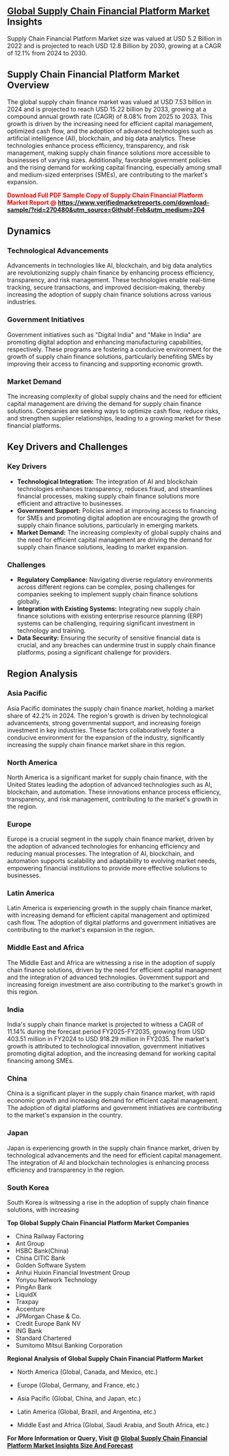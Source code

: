 <h2><a href="https://www.verifiedmarketreports.com/download-sample/?rid=270480&amp;utm_source=Githubf&amp;utm_medium=204" target="_blank">Global Supply Chain Financial Platform Market</a> Insights</h2><p>Supply Chain Financial Platform Market size was valued at USD 5.2 Billion in 2022 and is projected to reach USD 12.8 Billion by 2030, growing at a CAGR of 12.1% from 2024 to 2030.</p><p> <h2>Supply Chain Financial Platform Market Overview</h2> <p>The global supply chain finance market was valued at USD 7.53 billion in 2024 and is projected to reach USD 15.22 billion by 2033, growing at a compound annual growth rate (CAGR) of 8.08% from 2025 to 2033. This growth is driven by the increasing need for efficient capital management, optimized cash flow, and the adoption of advanced technologies such as artificial intelligence (AI), blockchain, and big data analytics. These technologies enhance process efficiency, transparency, and risk management, making supply chain finance solutions more accessible to businesses of varying sizes. Additionally, favorable government policies and the rising demand for working capital financing, especially among small and medium-sized enterprises (SMEs), are contributing to the market's expansion. </p> <p><strong><p><span class=""><span style="color: #ff0000;"><strong>Download Full PDF Sample Copy of Supply Chain Financial Platform Market Report</strong> @ </span><a href="https://www.verifiedmarketreports.com/download-sample/?rid=270480&amp;utm_source=Githubf-Feb&amp;utm_medium=204" target="_blank">https://www.verifiedmarketreports.com/download-sample/?rid=270480&amp;utm_source=Githubf-Feb&amp;utm_medium=204</a></span></p></strong></p> <h2>Dynamics</h2> <h3>Technological Advancements</h3> <p>Advancements in technologies like AI, blockchain, and big data analytics are revolutionizing supply chain finance by enhancing process efficiency, transparency, and risk management. These technologies enable real-time tracking, secure transactions, and improved decision-making, thereby increasing the adoption of supply chain finance solutions across various industries. </p> <h3>Government Initiatives</h3> <p>Government initiatives such as "Digital India" and "Make in India" are promoting digital adoption and enhancing manufacturing capabilities, respectively. These programs are fostering a conducive environment for the growth of supply chain finance solutions, particularly benefiting SMEs by improving their access to financing and supporting economic growth. </p> <h3>Market Demand</h3> <p>The increasing complexity of global supply chains and the need for efficient capital management are driving the demand for supply chain finance solutions. Companies are seeking ways to optimize cash flow, reduce risks, and strengthen supplier relationships, leading to a growing market for these financial platforms. </p> <h2>Key Drivers and Challenges</h2> <h3>Key Drivers</h3> <ul> <li><strong>Technological Integration:</strong> The integration of AI and blockchain technologies enhances transparency, reduces fraud, and streamlines financial processes, making supply chain finance solutions more efficient and attractive to businesses. </li> <li><strong>Government Support:</strong> Policies aimed at improving access to financing for SMEs and promoting digital adoption are encouraging the growth of supply chain finance solutions, particularly in emerging markets. </li> <li><strong>Market Demand:</strong> The increasing complexity of global supply chains and the need for efficient capital management are driving the demand for supply chain finance solutions, leading to market expansion. </li> </ul> <h3>Challenges</h3> <ul> <li><strong>Regulatory Compliance:</strong> Navigating diverse regulatory environments across different regions can be complex, posing challenges for companies seeking to implement supply chain finance solutions globally. </li> <li><strong>Integration with Existing Systems:</strong> Integrating new supply chain finance solutions with existing enterprise resource planning (ERP) systems can be challenging, requiring significant investment in technology and training. </li> <li><strong>Data Security:</strong> Ensuring the security of sensitive financial data is crucial, and any breaches can undermine trust in supply chain finance platforms, posing a significant challenge for providers. </li> </ul> <h2>Region Analysis</h2> <h3>Asia Pacific</h3> <p>Asia Pacific dominates the supply chain finance market, holding a market share of 42.2% in 2024. The region's growth is driven by technological advancements, strong governmental support, and increasing foreign investment in key industries. These factors collaboratively foster a conducive environment for the expansion of the industry, significantly increasing the supply chain finance market share in this region. </p> <h3>North America</h3> <p>North America is a significant market for supply chain finance, with the United States leading the adoption of advanced technologies such as AI, blockchain, and automation. These innovations enhance process efficiency, transparency, and risk management, contributing to the market's growth in the region. </p> <h3>Europe</h3> <p>Europe is a crucial segment in the supply chain finance market, driven by the adoption of advanced technologies for enhancing efficiency and reducing manual processes. The integration of AI, blockchain, and automation supports scalability and adaptability to evolving market needs, empowering financial institutions to provide more effective solutions to businesses. </p> <h3>Latin America</h3> <p>Latin America is experiencing growth in the supply chain finance market, with increasing demand for efficient capital management and optimized cash flow. The adoption of digital platforms and government initiatives are contributing to the market's expansion in the region. </p> <h3>Middle East and Africa</h3> <p>The Middle East and Africa are witnessing a rise in the adoption of supply chain finance solutions, driven by the need for efficient capital management and the integration of advanced technologies. Government support and increasing foreign investment are also contributing to the market's growth in this region. </p> <h3>India</h3> <p>India's supply chain finance market is projected to witness a CAGR of 11.14% during the forecast period FY2025-FY2035, growing from USD 403.51 million in FY2024 to USD 918.29 million in FY2035. The market's growth is attributed to technological innovation, government initiatives promoting digital adoption, and the increasing demand for working capital financing among SMEs. </p> <h3>China</h3> <p>China is a significant player in the supply chain finance market, with rapid economic growth and increasing demand for efficient capital management. The adoption of digital platforms and government initiatives are contributing to the market's expansion in the country. </p> <h3>Japan</h3> <p>Japan is experiencing growth in the supply chain finance market, driven by technological advancements and the need for efficient capital management. The integration of AI and blockchain technologies is enhancing process efficiency and transparency in the region. </p> <h3>South Korea</h3> <p>South Korea is witnessing a rise in the adoption of supply chain finance solutions, with increasing</p><p><strong>Top Global Supply Chain Financial Platform Market Companies</strong></p><div data-test-id=""><p><li>China Railway Factoring</li><li> Ant Group</li><li> HSBC Bank(China)</li><li> China CITIC Bank</li><li> Golden Software System</li><li> Anhui Huixin Financial Investment Group</li><li> Yonyou Network Technology</li><li> PingAn Bank</li><li> LiquidX</li><li> Traxpay</li><li> Accenture</li><li> JPMorgan Chase & Co.</li><li> Credit Europe Bank NV</li><li> ING Bank</li><li> Standard Chartered</li><li> Sumitomo Mitsui Banking Corporation</li></p><div><strong>Regional Analysis of&nbsp;Global Supply Chain Financial Platform Market</strong></div><ul><li dir="ltr"><p dir="ltr">North America&nbsp;(Global, Canada, and Mexico, etc.)</p></li><li dir="ltr"><p dir="ltr">Europe (Global, Germany, and France, etc.)</p></li><li dir="ltr"><p dir="ltr">Asia Pacific&nbsp;(Global, China, and Japan, etc.)</p></li><li dir="ltr"><p dir="ltr">Latin America&nbsp;(Global, Brazil, and Argentina, etc.)</p></li><li dir="ltr">Middle East and Africa&nbsp;(Global, Saudi Arabia, and South Africa, etc.)</li></ul><p><strong>For More Information or Query, Visit @&nbsp;</strong><strong><a href="https://www.verifiedmarketreports.com/product/supply-chain-financial-platform-market/?utm_source=Githubf&amp;utm_medium=204" target="_blank">Global Supply Chain Financial Platform Market Insights Size And Forecast</a></strong></p></div>
